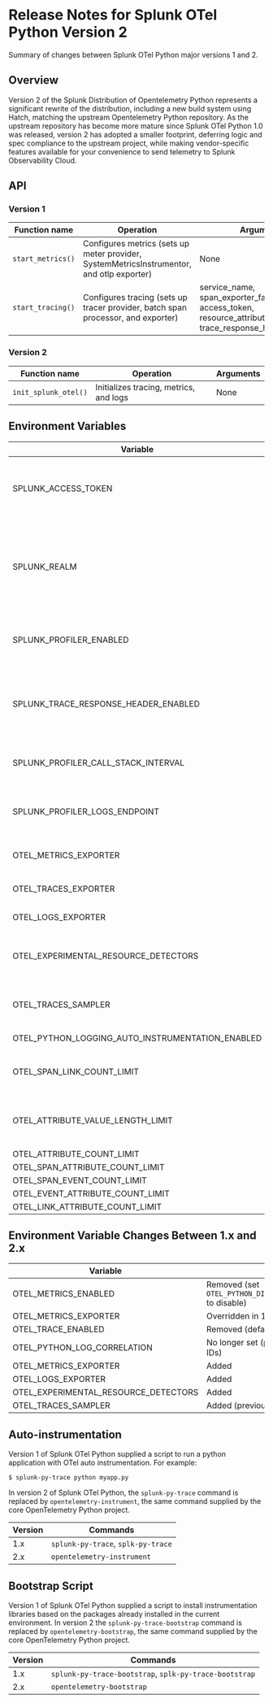# Release Notes for Splunk OTel Python Version 2

Summary of changes between Splunk OTel Python major versions 1 and 2.

## Overview

Version 2 of the Splunk Distribution of Opentelemetry Python represents a significant rewrite of the distribution,
including a new build system using Hatch, matching the upstream Opentelemetry Python repository. As the upstream
repository has become more mature since Splunk OTel Python 1.0 was released, version 2 has adopted
a smaller footprint, deferring logic and spec compliance to the upstream project, while making vendor-specific features
available for your convenience to send telemetry to Splunk Observability Cloud.

## API

### Version 1

| Function name     | Operation                                                                                 | Arguments                                                                                               |
|-------------------|-------------------------------------------------------------------------------------------|---------------------------------------------------------------------------------------------------------|
| `start_metrics()` | Configures metrics (sets up meter provider, SystemMetricsInstrumentor, and otlp exporter) | None                                                                                                    |
| `start_tracing()` | Configures tracing (sets up tracer provider, batch span processor, and exporter)          | service_name, span_exporter_factories, access_token, resource_attributes, trace_response_header_enabled |

### Version 2

| Function name        | Operation                              | Arguments |
|----------------------|----------------------------------------|-----------|
| `init_splunk_otel()` | Initializes tracing, metrics, and logs | None      |

## Environment Variables

| Variable                                         | Default   | Description                                                                                          |
|--------------------------------------------------|-----------|------------------------------------------------------------------------------------------------------|
| SPLUNK_ACCESS_TOKEN                              |           | Adds token to requests to enable direct ingest (for skipping the Collector)                          |
| SPLUNK_REALM                                     |           | Sets the metrics and traces endpoints by realm (e.g. `us1`) and sets the protocol to `http/protobuf` |
| SPLUNK_PROFILER_ENABLED                          | false     | Configures the Splunk profiler to start polling at startup                                           |
| SPLUNK_TRACE_RESPONSE_HEADER_ENABLED             | true      | Configures injection of tracecontext headers into HTTP responses if true                             |
| SPLUNK_PROFILER_CALL_STACK_INTERVAL              | 1000      | Sets the profiler poll interval, in milliseconds                                                     |
| SPLUNK_PROFILER_LOGS_ENDPOINT                    |           | Sets the OTel logging endpoint, only if profiler is enabled                                          |
| OTEL_METRICS_EXPORTER                            | otlp      | Sets the metrics exporter                                                                            |
| OTEL_TRACES_EXPORTER                             | otlp      | Sets the traces exporter                                                                             |
| OTEL_LOGS_EXPORTER                               | otlp      | Sets the logs exporter                                                                               |
| OTEL_EXPERIMENTAL_RESOURCE_DETECTORS             | host      | Configures a host resource detector to set telemetry attributes                                      |
| OTEL_TRACES_SAMPLER                              | always_on | Configures the sampler to export all traces                                                          |
| OTEL_PYTHON_LOGGING_AUTO_INSTRUMENTATION_ENABLED | true      | Exports all logs                                                                                     |
| OTEL_SPAN_LINK_COUNT_LIMIT                       | 1000      | Sets the maximum allowed span link count                                                             |
| OTEL_ATTRIBUTE_VALUE_LENGTH_LIMIT                | 12000     | Sets the maximum allowed attribute value size                                                        |
| OTEL_ATTRIBUTE_COUNT_LIMIT                       | _empty_   |                                                                                                      |
| OTEL_SPAN_ATTRIBUTE_COUNT_LIMIT                  | _empty_   |                                                                                                      |
| OTEL_SPAN_EVENT_COUNT_LIMIT                      | _empty_   |                                                                                                      |
| OTEL_EVENT_ATTRIBUTE_COUNT_LIMIT                 | _empty_   |                                                                                                      |
| OTEL_LINK_ATTRIBUTE_COUNT_LIMIT                  | _empty_   |                                                                                                      |

## Environment Variable Changes Between 1.x and 2.x

| Variable                             | Changes in 2.x                                                                  |
|--------------------------------------|---------------------------------------------------------------------------------|
| OTEL_METRICS_ENABLED                 | Removed (set `OTEL_PYTHON_DISABLED_INSTRUMENTATIONS=system_metrics` to disable) |
| OTEL_METRICS_EXPORTER                | Overridden in 1.x, configurable in 2.x                                          |
| OTEL_TRACE_ENABLED                   | Removed (defaulted to `true`)                                                   |
| OTEL_PYTHON_LOG_CORRELATION          | No longer set (previously reformatted logs, adding trace IDs)                   |
| OTEL_METRICS_EXPORTER                | Added                                                                           |
| OTEL_LOGS_EXPORTER                   | Added                                                                           |
| OTEL_EXPERIMENTAL_RESOURCE_DETECTORS | Added                                                                           |
| OTEL_TRACES_SAMPLER                  | Added (previously defaulted to `parentbased_always_on`)                         |

## Auto-instrumentation

Version 1 of Splunk OTel Python supplied a script to run a python application with OTel auto instrumentation. For
example:

`$ splunk-py-trace python myapp.py`

In version 2 of Splunk OTel Python, the `splunk-py-trace` command is replaced by `opentelemetry-instrument`, the same
command supplied by the core OpenTelemetry Python project.

| Version | Commands                           |
|---------|------------------------------------|
| 1.x     | `splunk-py-trace`, `splk-py-trace` |
| 2.x     | `opentelemetry-instrument`         |

## Bootstrap Script

Version 1 of Splunk OTel Python supplied a script to install instrumentation libraries based on the packages
already installed in the current environment. In version 2 the `splunk-py-trace-bootstrap` command is replaced by
`opentelemetry-bootstrap`, the same command supplied by the core OpenTelemetry Python project.

| Version | Commands                                               |
|---------|--------------------------------------------------------|
| 1.x     | `splunk-py-trace-bootstrap`, `splk-py-trace-bootstrap` |
| 2.x     | `opentelemetry-bootstrap`                              |
